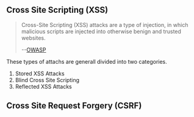 ## Cross Site Scripting (XSS)

> Cross-Site Scripting (XSS) attacks are a type of injection, in which 
> malicious scripts are injected into otherwise benign and trusted websites.
>
> --[OWASP](https://owasp.org/www-community/attacks/xss/)

These types of attachs are generall divided into two categories.

1. Stored XSS Attacks
2. Blind Cross Site Scripting
3. Reflected XSS Attacks

## Cross Site Request Forgery (CSRF)